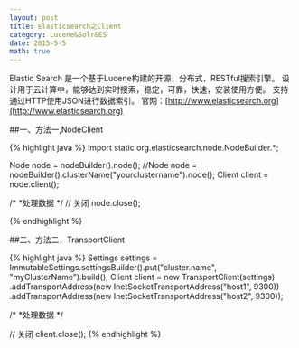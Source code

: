 ```yaml
---
layout: post
title: Elasticsearch之Client
category: Lucene&Solr&ES
date: 2015-5-5
math: true
---
```


<!-- more -->
Elastic Search 是一个基于Lucene构建的开源，分布式，RESTful搜索引擎。
设计用于云计算中，能够达到实时搜索，稳定，可靠，快速，安装使用方便。
支持通过HTTP使用JSON进行数据索引。
官网：[http://www.elasticsearch.org](http://www.elasticsearch.org)

##一、方法一,NodeClient

{% highlight java %}
import static org.elasticsearch.node.NodeBuilder.*;

Node node = nodeBuilder().node();
//Node node = nodeBuilder().clusterName("yourclustername").node();
Client client = node.client();

/*
*处理数据
*/
// 关闭
node.close();

{% endhighlight %}

##二、方法二，TransportClient

{% highlight java %}
Settings settings = ImmutableSettings.settingsBuilder().put("cluster.name", "myClusterName").build();
Client client = new TransportClient(settings)
        .addTransportAddress(new InetSocketTransportAddress("host1", 9300))
        .addTransportAddress(new InetSocketTransportAddress("host2", 9300));

/*
*处理数据
*/

// 关闭
client.close();
{% endhighlight %}